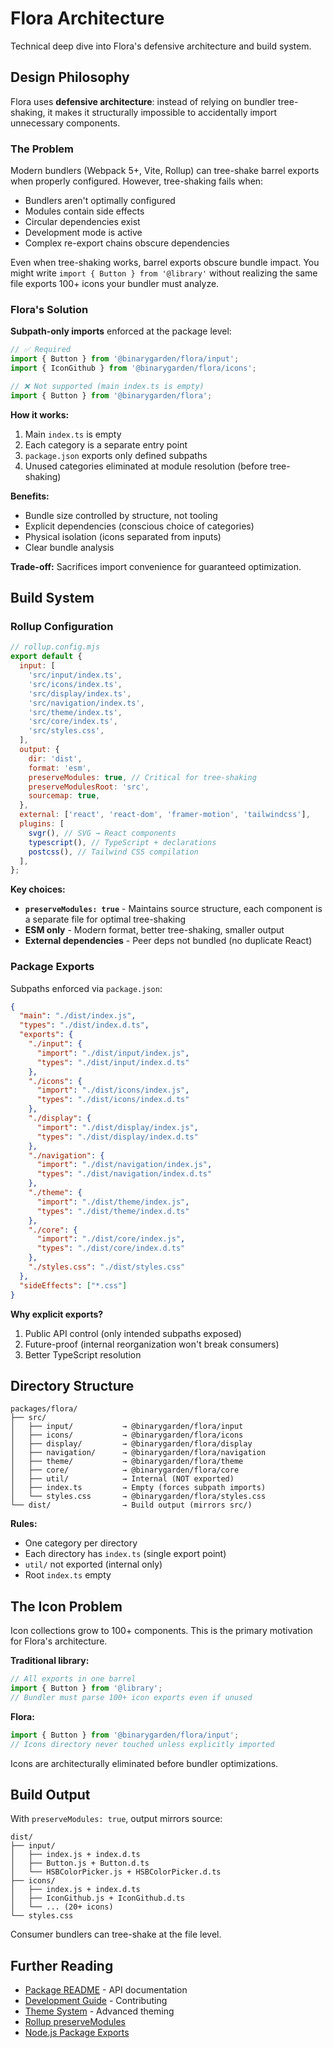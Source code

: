# Flora Architecture

Technical deep dive into Flora's defensive architecture and build system.

## Design Philosophy

Flora uses **defensive architecture**: instead of relying on bundler tree-shaking, it makes it structurally impossible to accidentally import unnecessary components.

### The Problem

Modern bundlers (Webpack 5+, Vite, Rollup) can tree-shake barrel exports when properly configured. However, tree-shaking fails when:

- Bundlers aren't optimally configured
- Modules contain side effects
- Circular dependencies exist
- Development mode is active
- Complex re-export chains obscure dependencies

Even when tree-shaking works, barrel exports obscure bundle impact. You might write `import { Button } from '@library'` without realizing the same file exports 100+ icons your bundler must analyze.

### Flora's Solution

**Subpath-only imports** enforced at the package level:

```javascript
// ✅ Required
import { Button } from '@binarygarden/flora/input';
import { IconGithub } from '@binarygarden/flora/icons';

// ❌ Not supported (main index.ts is empty)
import { Button } from '@binarygarden/flora';
```

**How it works:**

1. Main `index.ts` is empty
2. Each category is a separate entry point
3. `package.json` exports only defined subpaths
4. Unused categories eliminated at module resolution (before tree-shaking)

**Benefits:**

- Bundle size controlled by structure, not tooling
- Explicit dependencies (conscious choice of categories)
- Physical isolation (icons separated from inputs)
- Clear bundle analysis

**Trade-off:** Sacrifices import convenience for guaranteed optimization.

## Build System

### Rollup Configuration

```javascript
// rollup.config.mjs
export default {
  input: [
    'src/input/index.ts',
    'src/icons/index.ts',
    'src/display/index.ts',
    'src/navigation/index.ts',
    'src/theme/index.ts',
    'src/core/index.ts',
    'src/styles.css',
  ],
  output: {
    dir: 'dist',
    format: 'esm',
    preserveModules: true, // Critical for tree-shaking
    preserveModulesRoot: 'src',
    sourcemap: true,
  },
  external: ['react', 'react-dom', 'framer-motion', 'tailwindcss'],
  plugins: [
    svgr(), // SVG → React components
    typescript(), // TypeScript + declarations
    postcss(), // Tailwind CSS compilation
  ],
};
```

**Key choices:**

- **`preserveModules: true`** - Maintains source structure, each component is a separate file for optimal tree-shaking
- **ESM only** - Modern format, better tree-shaking, smaller output
- **External dependencies** - Peer deps not bundled (no duplicate React)

### Package Exports

Subpaths enforced via `package.json`:

```json
{
  "main": "./dist/index.js",
  "types": "./dist/index.d.ts",
  "exports": {
    "./input": {
      "import": "./dist/input/index.js",
      "types": "./dist/input/index.d.ts"
    },
    "./icons": {
      "import": "./dist/icons/index.js",
      "types": "./dist/icons/index.d.ts"
    },
    "./display": {
      "import": "./dist/display/index.js",
      "types": "./dist/display/index.d.ts"
    },
    "./navigation": {
      "import": "./dist/navigation/index.js",
      "types": "./dist/navigation/index.d.ts"
    },
    "./theme": {
      "import": "./dist/theme/index.js",
      "types": "./dist/theme/index.d.ts"
    },
    "./core": {
      "import": "./dist/core/index.js",
      "types": "./dist/core/index.d.ts"
    },
    "./styles.css": "./dist/styles.css"
  },
  "sideEffects": ["*.css"]
}
```

**Why explicit exports?**

1. Public API control (only intended subpaths exposed)
2. Future-proof (internal reorganization won't break consumers)
3. Better TypeScript resolution

## Directory Structure

```
packages/flora/
├── src/
│   ├── input/           → @binarygarden/flora/input
│   ├── icons/           → @binarygarden/flora/icons
│   ├── display/         → @binarygarden/flora/display
│   ├── navigation/      → @binarygarden/flora/navigation
│   ├── theme/           → @binarygarden/flora/theme
│   ├── core/            → @binarygarden/flora/core
│   ├── util/            → Internal (NOT exported)
│   ├── index.ts         → Empty (forces subpath imports)
│   └── styles.css       → @binarygarden/flora/styles.css
└── dist/                → Build output (mirrors src/)
```

**Rules:**

- One category per directory
- Each directory has `index.ts` (single export point)
- `util/` not exported (internal only)
- Root `index.ts` empty

## The Icon Problem

Icon collections grow to 100+ components. This is the primary motivation for Flora's architecture.

**Traditional library:**

```javascript
// All exports in one barrel
import { Button } from '@library';
// Bundler must parse 100+ icon exports even if unused
```

**Flora:**

```javascript
import { Button } from '@binarygarden/flora/input';
// Icons directory never touched unless explicitly imported
```

Icons are architecturally eliminated before bundler optimizations.

## Build Output

With `preserveModules: true`, output mirrors source:

```
dist/
├── input/
│   ├── index.js + index.d.ts
│   ├── Button.js + Button.d.ts
│   └── HSBColorPicker.js + HSBColorPicker.d.ts
├── icons/
│   ├── index.js + index.d.ts
│   ├── IconGithub.js + IconGithub.d.ts
│   └── ... (20+ icons)
└── styles.css
```

Consumer bundlers can tree-shake at the file level.

## Further Reading

- [Package README](../packages/flora/README.md) - API documentation
- [Development Guide](./DEVELOPMENT.md) - Contributing
- [Theme System](./THEME_SYSTEM.md) - Advanced theming
- [Rollup preserveModules](https://rollupjs.org/configuration-options/#output-preservemodules)
- [Node.js Package Exports](https://nodejs.org/api/packages.html#exports)
